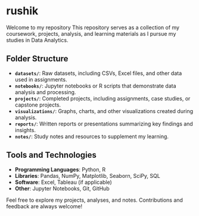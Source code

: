 # rushik
Welcome to my repository This repository serves as a collection of my coursework, projects, analysis, and learning materials as I pursue my studies in Data Analytics.

## Folder Structure

- **`datasets/`**: Raw datasets, including CSVs, Excel files, and other data used in assignments.
- **`notebooks/`**: Jupyter notebooks or R scripts that demonstrate data analysis and processing.
- **`projects/`**: Completed projects, including assignments, case studies, or capstone projects.
- **`visualizations/`**: Graphs, charts, and other visualizations created during analysis.
- **`reports/`**: Written reports or presentations summarizing key findings and insights.
- **`notes/`**: Study notes and resources to supplement my learning.

## Tools and Technologies

- **Programming Languages**: Python, R
- **Libraries**: Pandas, NumPy, Matplotlib, Seaborn, SciPy, SQL
- **Software**: Excel, Tableau (if applicable)
- **Other**: Jupyter Notebooks, Git, GitHub

Feel free to explore my projects, analyses, and notes. Contributions and feedback are always welcome!
